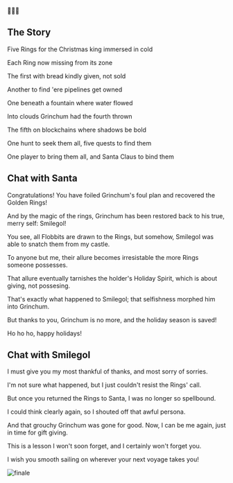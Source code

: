 🎉🎉🎉
## The Story
Five Rings for the Christmas king immersed in cold

Each Ring now missing from its zone

The first with bread kindly given, not sold

Another to find 'ere pipelines get owned

One beneath a fountain where water flowed

Into clouds Grinchum had the fourth thrown

The fifth on blockchains where shadows be bold

One hunt to seek them all, five quests to find them

One player to bring them all, and Santa Claus to bind them

## Chat with Santa

Congratulations! You have foiled Grinchum's foul plan and recovered the Golden Rings!

And by the magic of the rings, Grinchum has been restored back to his true, merry self: Smilegol!

You see, all Flobbits are drawn to the Rings, but somehow, Smilegol was able to snatch them from my castle.

To anyone but me, their allure becomes irresistable the more Rings someone possesses.

That allure eventually tarnishes the holder's Holiday Spirit, which is about giving, not possesing.

That's exactly what happened to Smilegol; that selfishness morphed him into Grinchum.

But thanks to you, Grinchum is no more, and the holiday season is saved!

Ho ho ho, happy holidays!

## Chat with Smilegol

I must give you my most thankful of thanks, and most sorry of sorries.

I'm not sure what happened, but I just couldn't resist the Rings' call.

But once you returned the Rings to Santa, I was no longer so spellbound.

I could think clearly again, so I shouted off that awful persona.

And that grouchy Grinchum was gone for good. Now, I can be me again, just in time for gift giving.

This is a lesson I won't soon forget, and I certainly won't forget you.

I wish you smooth sailing on wherever your next voyage takes you!

![finale](./images/finale.png)
